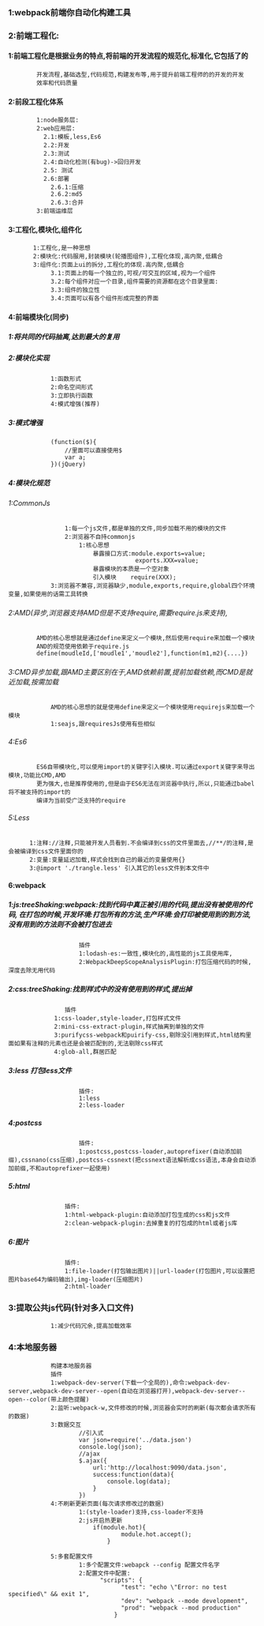 ### 1:webpack前端你自动化构建工具
### 2:前端工程化:
####  1:前端工程化是根据业务的特点,将前端的开发流程的规范化,标准化,它包括了的
		  	开发流程,基础选型,代码规范,构建发布等,用于提升前端工程师的的开发的开发
		  	效率和代码质量
####  2:前段工程化体系
			1:node服务层:
			2:web应用层:
			  2.1:模板,less,Es6
			  2.2:开发
			  2.3:测试
			  2.4:自动化检测(有bug)->回归开发
			  2.5: 测试
			  2.6:部署
			  	2.6.1:压缩
			  	2.6.2:md5
			  	2.6.3:合并
			3:前端运维层
####	3:工程化,模块化,组件化
		  
		   1:工程化,是一种思想
		   2:模块化:代码服用,封装模块(轮播图组件),工程化体现,高内聚,低耦合
		   3:组件化:页面上ui的拆分,工程化的体现.高内聚,低耦合
		   		3.1:页面上的每一个独立的,可视/可交互的区域,视为一个组件
		   		3.2:每个组件对应一个目录,组件需要的资源都在这个目录里面:
		   		3.3:组件的独立性
		   		3.4:页面可以有各个组件形成完整的界面
####	4:前端模块化(同步)
		
#####			1:将共同的代码抽离,达到最大的复用
#####			2:模块化实现
				1:函数形式
				2:命名空间形式
				3:立即执行函数
				4:模式增强(推荐)
#####			3:模式增强
				(function($){
					//里面可以直接使用$
					var a;
				})(jQuery)
			
				
#####			4:模块化规范
######				1:CommonJs
					1:每一个js文件,都是单独的文件,同步加载不用的模块的文件
					2:浏览器不自持commonjs
						1:核心思想
							暴露接口方式:module.exports=value;
										exports.XXX=value;
							暴露模块的本质是一个空对象
							引入模块    require(XXX);
				3:浏览器不兼容,浏览器缺少,module,exports,require,global四个环境变量,如果使用的话需工具转换
######		2:AMD(异步,浏览器支持AMD但是不支持require,需要require.js来支持),
			AMD的核心思想就是通过define来定义一个模块,然后使用require来加载一个模块
			AND的规范使用依赖于require.js
			define(moudleId,['moudle1','moudle2'],function(m1,m2){....})
######		3:CMD异步加载,跟AMD主要区别在于,AMD依赖前置,提前加载依赖,而CMD是就近加载,按需加载
				AMD的核心思想的就是使用define来定义一个模块使用requirejs来加载一个模块
				1:seajs,跟requiresJs使用有些相似
######		4:Es6	
			ES6自带模块化,可以使用import的关键字引入模块.可以通过export关键字来导出模块,功能比CMD,AMD
			更为强大,也是推荐使用的,但是由于ES6无法在浏览器中执行,所以,只能通过babel将不被支持的import的
			编译为当前受广泛支持的require
		
######		5:Less
		  1:注释://注释,只能被开发人员看到.不会编译到css的文件里面去,//**/的注释,是会被编译到css文件里面你的
		  2:变量:变量延迟加载,样式会找到自己的最近的变量使用{}
		  3:@import './trangle.less' 引入其它的less文件到本文件中          
		
####		6:webpack
#####			1:js:treeShaking:webpack:找到代码中真正被引用的代码,提出没有被使用的代码,     在打包的时候,开发环境:打包所有的方法,生产环境:会打印被使用到的到方法,没有用到的方法则不会被打包进去
						插件
						1:lodash-es:一致性,模块化的,高性能的js工具使用库,
						2:WebpackDeepScopeAnalysisPlugin:打包压缩代码的时候,深度去除无用代码
#####			2:css:treeShaking:找到样式中的没有使用到的样式,提出掉
				   	插件
	   			 1:css-loader,style-loader,打包样式文件
	   			 2:mini-css-extract-plugin,样式抽离到单独的文件
	   			 3:purifycss-webpack和puirify-css,剔除没引用到样式,html结构里面如果有注释的元素也还是会被匹配到的,无法剔除css样式
	   			 4:glob-all,群居匹配
				   			 
#####			3:less 打包less文件
						插件:
						1:less
						2:less-loader
#####			4:postcss
						插件:
						1:postcss,postcss-loader,autoprefixer(自动添加前缀),cssnano(css压缩),postcss-cssnext(把cssnext语法解析成css语法,本身会自动添加前缀,不和autoprefixer一起使用)
#####			5:html
					插件:
					1:html-webpack-plugin:自动添加打包生成的css和js文件
					2:clean-webpack-plugin:去掉重复的打包成的html或者js库
#####			6:图片
					插件:
					1:file-loader(打包输出图片)||url-loader(打包图片,可以设置把图片base64为编码输出),img-loader(压缩图片)
					2:html-loader
### 3:提取公共js代码(针对多入口文件)
				1:减少代码冗余,提高加载效率
### 4:本地服务器
				构建本地服务器
				插件
				1:webpack-dev-server(下载一个全局的),命令:webpack-dev-server,webpack-dev-server--open(自动在浏览器打开),webpack-dev-server--open--color(带上颜色提醒)
				2:监听:webpack-w,文件修改的时候,浏览器会实时的刷新(每次都会请求所有的数据)
				3:数据交互
						//引入式
						var json=require('../data.json')
						console.log(json);
						//ajax
						$.ajax({
							url:'http://localhost:9090/data.json',
							success:function(data){
								console.log(data);
							}
						})
				4:不刷新更新页面(每次请求修改过的数据)
						1:(style-loader)支持,css-loader不支持
						2:js开启热更新
							if(module.hot){
									module.hot.accept();
								}
		
				5:多套配置文件
						1:多个配置文件:webapck --config 配置文件名字
						2:配置文件中配置:
							  "scripts": {
								    "test": "echo \"Error: no test specified\" && exit 1",
								    "dev": "webpack --mode development",
								    "prod": "webpack --mod production"
								  }
										
		
		
		
		
		
		
		
		
		
		
		
		
		
		
